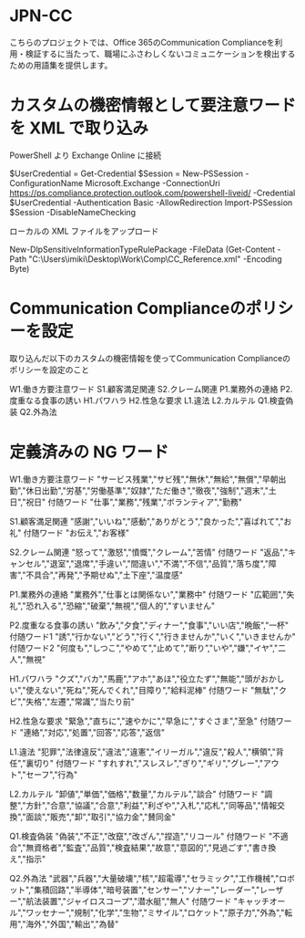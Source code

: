 # JPN-CC
こちらのプロジェクトでは、Office 365のCommunication Complianceを利用・検証するに当たって、職場にふさわしくないコミュニケーションを検出するための用語集を提供します。

# カスタムの機密情報として要注意ワードを XML で取り込み
PowerShell より Exchange Online に接続

$UserCredential = Get-Credential
$Session = New-PSSession -ConfigurationName Microsoft.Exchange -ConnectionUri https://ps.compliance.protection.outlook.com/powershell-liveid/ -Credential $UserCredential -Authentication Basic -AllowRedirection
Import-PSSession $Session -DisableNameChecking

ローカルの XML ファイルをアップロード

New-DlpSensitiveInformationTypeRulePackage -FileData (Get-Content -Path "C:\Users\imiki\Desktop\Work\Comp\CC_Reference.xml" -Encoding Byte)

# Communication Complianceのポリシーを設定
取り込んだ以下のカスタムの機密情報を使ってCommunication Complianceのポリシーを設定のこと

W1.働き方要注意ワード
S1.顧客満足関連
S2.クレーム関連
P1.業務外の連絡
P2.度重なる食事の誘い
H1.パワハラ
H2.性急な要求
L1.違法
L2.カルテル
Q1.検査偽装
Q2.外為法

# 定義済みの NG ワード

W1.働き方要注意ワード
"サービス残業","サビ残","無休","無給","無償","早朝出勤","休日出勤","労基","労働基準","奴隷","ただ働き","徹夜","強制","週末","土日","祝日"
付随ワード
"仕事","業務","残業","ボランティア","勤務"

S1.顧客満足関連
"感謝","いいね","感動","ありがとう","良かった","喜ばれて","お礼"
付随ワード
"お伝え","お客様"

S2.クレーム関連
"怒って","激怒","憤慨","クレーム","苦情"
付随ワード
"返品","キャンセル","退室","退席","手違い","間違い","不満","不信","品質","落ち度","障害","不具合","再発","予期せぬ","土下座","温度感"

P1.業務外の連絡
"業務外","仕事とは関係ない","業務中"
付随ワード
"広範囲","失礼","恐れ入る","恐縮","破棄","無視","個人的","すいません"

P2.度重なる食事の誘い
"飲み","夕食","ディナー","食事","いい店","晩飯","一杯"
付随ワード1
"誘","行かない","どう","行く","行きませんか","いく","いきませんか"
付随ワード2
"何度も","しつこ","やめて","止めて","断り”,"いや","嫌","イヤ","二人","無視"

H1.パワハラ
"クズ","バカ","馬鹿","アホ”,"あほ","役立たず","無能","頭がおかしい","使えない","死ね","死んでくれ","目障り","給料泥棒"
付随ワード
"無駄","クビ","失格","左遷","常識","当たり前"

H2.性急な要求
"緊急","直ちに","速やかに","早急に","すぐさま","至急"
付随ワード
"連絡","対応","処置","回答","応答","返信"

L1.違法
"犯罪","法律違反","違法","違憲","イリーガル","違反","殺人","横領","背任","裏切り"
付随ワード
"すれすれ","スレスレ","ぎり","ギリ","グレー","アウト","セーフ","行為"

L2.カルテル
"卸値","単価","価格","数量","カルテル","談合"
付随ワード
"調整","方針","合意","協議","合意","利益","利ざや","入札","応札","同等品","情報交換","面談","販売","卸","取引","協力金","賛同金"

Q1.検査偽装
"偽装","不正","改竄","改ざん","捏造","リコール"
付随ワード
"不適合","無資格者","監査","品質","検査結果","故意","意図的","見過ごす","書き換え","指示"

Q2.外為法
"武器","兵器","大量破壊","核","超電導","セラミック","工作機械","ロボット","集積回路","半導体","暗号装置","センサー","ソナー","レーダー","レーザー","航法装置","ジャイロスコープ","潜水艇","無人"
付随ワード
"キャッチオール","ワッセナー","規制","化学","生物","ミサイル","ロケット","原子力","外為","転用","海外","外国","輸出","為替"
